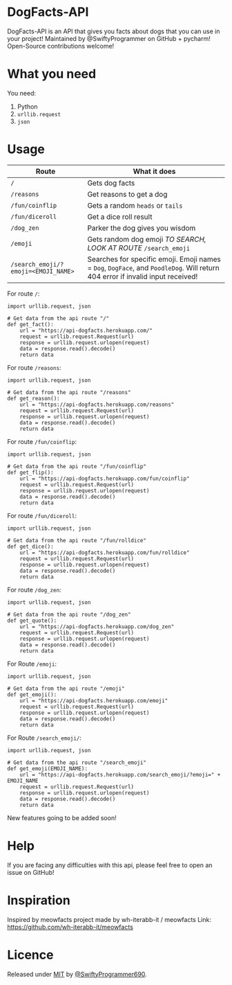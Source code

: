 # DogFacts-API

DogFacts-API is an API that gives you facts about dogs that you can use in your project! Maintained by @SwiftyProgrammer on GitHub + pycharm! Open-Source contributions welcome!

# What you need

You need:
1. Python
2. `urllib.request`
3. `json`

# Usage

| Route                               | What it does                                                                                                                   |
|-------------------------------------|--------------------------------------------------------------------------------------------------------------------------------|
| `/`                                 | Gets dog facts                                                                                                                 |
| `/reasons`                          | Get reasons to get a dog                                                                                                       |
| `/fun/coinflip`                     | Gets a random `heads` or `tails`                                                                                               |
| `/fun/diceroll`                     | Get a dice roll result                                                                                                         |
| `/dog_zen`                          | Parker the dog gives you wisdom                                                                                                |
| `/emoji`                            | Gets random dog emoji *TO SEARCH, LOOK AT ROUTE* `/search_emoji`                                                               |
| `/search_emoji/?emoji=<EMOJI_NAME>` | Searches for specific emoji. Emoji names = `Dog`, `DogFace`, and `PoodleDog`. Will return 404 error if invalid input received! |

For route `/`:
```
import urllib.request, json

# Get data from the api route "/"
def get_fact():
    url = "https://api-dogfacts.herokuapp.com/"
    request = urllib.request.Request(url)
    response = urllib.request.urlopen(request)
    data = response.read().decode()
    return data
```
For route `/reasons`:
```
import urllib.request, json

# Get data from the api route "/reasons"
def get_reason():
    url = "https://api-dogfacts.herokuapp.com/reasons"
    request = urllib.request.Request(url)
    response = urllib.request.urlopen(request)
    data = response.read().decode()
    return data
```
For route `/fun/coinflip`:
```
import urllib.request, json

# Get data from the api route "/fun/coinflip"
def get_flip():
    url = "https://api-dogfacts.herokuapp.com/fun/coinflip"
    request = urllib.request.Request(url)
    response = urllib.request.urlopen(request)
    data = response.read().decode()
    return data
```
For route `/fun/diceroll`:
```
import urllib.request, json

# Get data from the api route "/fun/rolldice"
def get_dice():
    url = "https://api-dogfacts.herokuapp.com/fun/rolldice"
    request = urllib.request.Request(url)
    response = urllib.request.urlopen(request)
    data = response.read().decode()
    return data
```
For route `/dog_zen`:
```
import urllib.request, json

# Get data from the api route "/dog_zen"
def get_quote():
    url = "https://api-dogfacts.herokuapp.com/dog_zen"
    request = urllib.request.Request(url)
    response = urllib.request.urlopen(request)
    data = response.read().decode()
    return data
```
For Route `/emoji`:
```
import urllib.request, json

# Get data from the api route "/emoji"
def get_emoji():
    url = "https://api-dogfacts.herokuapp.com/emoji"
    request = urllib.request.Request(url)
    response = urllib.request.urlopen(request)
    data = response.read().decode()
    return data
```
For Route `/search_emoji/`:
```
import urllib.request, json

# Get data from the api route "/search_emoji"
def get_emoji(EMOJI_NAME):
    url = "https://api-dogfacts.herokuapp.com/search_emoji/?emoji=" + EMOJI_NAME
    request = urllib.request.Request(url)
    response = urllib.request.urlopen(request)
    data = response.read().decode()
    return data
```

New features going to be added soon!

# Help

If you are facing any difficulties with this api, please feel free to open an issue on GitHub!

# Inspiration

Inspired by meowfacts project made by wh-iterabb-it / meowfacts
Link: https://github.com/wh-iterabb-it/meowfacts

# Licence

Released under [MIT](/LICENSE) by [@SwiftyProgrammer690](https://github.com/SwiftyProgrammer690).
